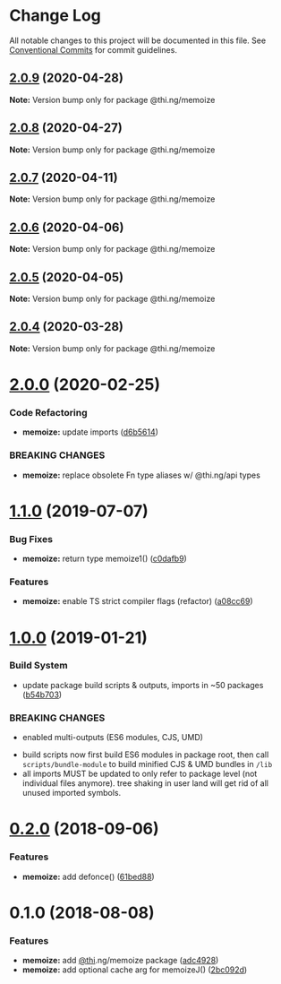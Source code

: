 # Change Log

All notable changes to this project will be documented in this file.
See [Conventional Commits](https://conventionalcommits.org) for commit guidelines.

## [2.0.9](https://github.com/thi-ng/umbrella/compare/@thi.ng/memoize@2.0.8...@thi.ng/memoize@2.0.9) (2020-04-28)

**Note:** Version bump only for package @thi.ng/memoize





## [2.0.8](https://github.com/thi-ng/umbrella/compare/@thi.ng/memoize@2.0.7...@thi.ng/memoize@2.0.8) (2020-04-27)

**Note:** Version bump only for package @thi.ng/memoize





## [2.0.7](https://github.com/thi-ng/umbrella/compare/@thi.ng/memoize@2.0.6...@thi.ng/memoize@2.0.7) (2020-04-11)

**Note:** Version bump only for package @thi.ng/memoize





## [2.0.6](https://github.com/thi-ng/umbrella/compare/@thi.ng/memoize@2.0.5...@thi.ng/memoize@2.0.6) (2020-04-06)

**Note:** Version bump only for package @thi.ng/memoize





## [2.0.5](https://github.com/thi-ng/umbrella/compare/@thi.ng/memoize@2.0.4...@thi.ng/memoize@2.0.5) (2020-04-05)

**Note:** Version bump only for package @thi.ng/memoize





## [2.0.4](https://github.com/thi-ng/umbrella/compare/@thi.ng/memoize@2.0.3...@thi.ng/memoize@2.0.4) (2020-03-28)

**Note:** Version bump only for package @thi.ng/memoize





# [2.0.0](https://github.com/thi-ng/umbrella/compare/@thi.ng/memoize@1.1.8...@thi.ng/memoize@2.0.0) (2020-02-25)


### Code Refactoring

* **memoize:** update imports ([d6b5614](https://github.com/thi-ng/umbrella/commit/d6b56148ec3ab36f97bc3fce94d7c49a74e81e96))


### BREAKING CHANGES

* **memoize:** replace obsolete Fn type aliases w/ @thi.ng/api types





# [1.1.0](https://github.com/thi-ng/umbrella/compare/@thi.ng/memoize@1.0.9...@thi.ng/memoize@1.1.0) (2019-07-07)

### Bug Fixes

* **memoize:** return type memoize1() ([c0dafb9](https://github.com/thi-ng/umbrella/commit/c0dafb9))

### Features

* **memoize:** enable TS strict compiler flags (refactor) ([a08cc69](https://github.com/thi-ng/umbrella/commit/a08cc69))

# [1.0.0](https://github.com/thi-ng/umbrella/compare/@thi.ng/memoize@0.2.6...@thi.ng/memoize@1.0.0) (2019-01-21)

### Build System

* update package build scripts & outputs, imports in ~50 packages ([b54b703](https://github.com/thi-ng/umbrella/commit/b54b703))

### BREAKING CHANGES

* enabled multi-outputs (ES6 modules, CJS, UMD)

- build scripts now first build ES6 modules in package root, then call
  `scripts/bundle-module` to build minified CJS & UMD bundles in `/lib`
- all imports MUST be updated to only refer to package level
  (not individual files anymore). tree shaking in user land will get rid of
  all unused imported symbols.

<a name="0.2.0"></a>
# [0.2.0](https://github.com/thi-ng/umbrella/compare/@thi.ng/memoize@0.1.2...@thi.ng/memoize@0.2.0) (2018-09-06)

### Features

* **memoize:** add defonce() ([61bed88](https://github.com/thi-ng/umbrella/commit/61bed88))

<a name="0.1.0"></a>
# 0.1.0 (2018-08-08)

### Features

* **memoize:** add [@thi](https://github.com/thi).ng/memoize package ([adc4928](https://github.com/thi-ng/umbrella/commit/adc4928))
* **memoize:** add optional cache arg for memoizeJ() ([2bc092d](https://github.com/thi-ng/umbrella/commit/2bc092d))
